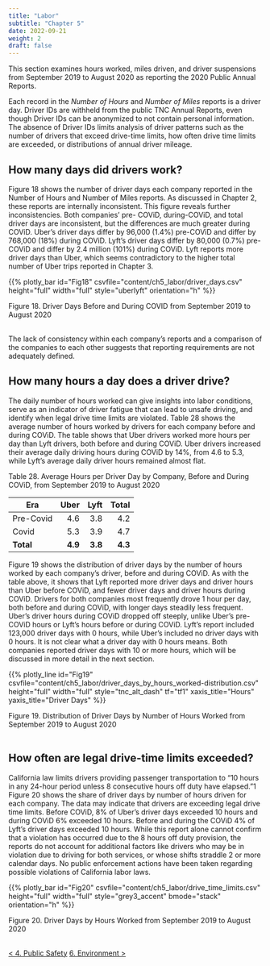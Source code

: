 ```yaml
---
title: "Labor"
subtitle: "Chapter 5"
date: 2022-09-21
weight: 2
draft: false
---
```


This section examines hours worked, miles driven, and driver
suspensions from September 2019 to August 2020 as reporting the 2020
Public Annual Reports.

Each record in the _Number of Hours_ and _Number of Miles_ reports is a
driver day. Driver IDs are withheld from the public TNC Annual Reports,
even though Driver IDs can be anonymized to not contain personal
information. The absence of Driver IDs limits analysis of driver patterns
such as the number of drivers that exceed drive-time limits, how often
drive time limits are exceeded, or distributions of annual driver mileage.

## How many days did drivers work?
Figure 18 shows the number of driver days each company reported in the Number
of Hours and Number of Miles reports. As discussed in Chapter 2, these reports are
internally inconsistent. This figure reveals further inconsistencies. Both companies’ pre-
COViD, during-COViD, and total driver days are inconsistent, but the differences are much
greater during COViD. Uber’s driver days differ by 96,000 (1.4%) pre-COViD and differ by
768,000 (18%) during COViD. Lyft’s driver days differ by 80,000 (0.7%) pre-COViD and
differ by 2.4 million (101%) during COViD. Lyft reports more driver days than Uber, which
seems contradictory to the higher total number of Uber trips reported in Chapter 3.

{{% plotly_bar id="Fig18" csvfile="content/ch5_labor/driver_days.csv" height="full" width="full" style="uberlyft" orientation="h" %}}
<figcaption>Figure 18. Driver Days Before and During COVID from September 2019 to August 2020</figcaption><br/>

The lack of consistency within each company’s reports and a comparison of the companies
to each other suggests that reporting requirements are not adequately defined.

## How many hours a day does a driver drive?

The daily number of hours worked can give insights into labor conditions, serve as an
indicator of driver fatigue that can lead to unsafe driving, and identify when legal drive
time limits are violated.
Table 28 shows the average number of hours worked by drivers for each company
before and during COViD. The table shows that Uber drivers worked more hours per day
than Lyft drivers, both before and during COViD. Uber drivers increased their average
daily driving hours during COViD by 14%, from 4.6 to 5.3, while Lyft’s average daily driver
hours remained almost flat.

<figcaption>Table 28. Average Hours per Driver Day by Company, Before and During COViD,
from September 2019 to August 2020</figcaption>

Era | Uber | Lyft | Total
---- | ----: | ----: | ----:
Pre-Covid | 4.6 | 3.8 | 4.2
Covid | 5.3 | 3.9 | 4.7
**Total** | **4.9** | **3.8** | **4.3**

Figure 19 shows the distribution of driver days by the number of hours worked by each
company’s driver, before and during COViD. As with the table above, it shows that Lyft
reported more driver days and driver hours than Uber before COViD, and fewer driver
days and driver hours during COViD. Drivers for both companies most frequently drove
1 hour per day, both before and during COViD, with longer days steadily less frequent.
Uber’s driver hours during COViD dropped off steeply, unlike Uber’s pre-COViD hours
or Lyft’s hours before or during COViD. Lyft’s report included 123,000 driver days with
0 hours, while Uber’s included no driver days with 0 hours. It is not clear what a driver
day with 0 hours means. Both companies reported driver days with 10 or more hours,
which will be discussed in more detail in the next section.

{{% plotly_line id="Fig19" csvfile="content/ch5_labor/driver_days_by_hours_worked-distribution.csv" height="full" width="full" style="tnc_alt_dash" tf="tf1" xaxis_title="Hours" yaxis_title="Driver Days" %}}
<figcaption>Figure 19. Distribution of Driver Days by Number of Hours Worked from
September 2019 to August 2020</figcaption><br/>

## How often are legal drive-time limits exceeded?
California law limits drivers providing passenger transportation to “10 hours in any
24-hour period unless 8 consecutive hours off duty have elapsed.”1 Figure 20 shows
the share of driver days by number of hours driven for each company. The data may
indicate that drivers are exceeding legal drive time limits. Before COViD, 8% of Uber’s
driver days exceeded 10 hours and during COViD 6% exceeded 10 hours. Before and
during the COViD 4% of Lyft’s driver days exceeded 10 hours. While this report alone
cannot confirm that a violation has occurred due to the 8 hours off duty provision,
the reports do not account for additional factors like drivers who may be in violation
due to driving for both services, or whose shifts straddle 2 or more calendar days.
No public enforcement actions have been taken regarding possible violations of
California labor laws.

{{% plotly_bar id="Fig20" csvfile="content/ch5_labor/drive_time_limits.csv" height="full" width="full" style="grey3_accent" bmode="stack" orientation="h" %}}
<figcaption>Figure 20. Driver Days by Hours Worked from September 2019 to August 2020</figcaption><br/>

<a href="../ch4_public_safety" class="button">< 4. Public Safety</a>
<a href="../ch6_environment" class="button">6. Environment ></a>
